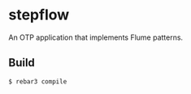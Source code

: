 stepflow
========

An OTP application that implements Flume patterns.

Build
-----

    $ rebar3 compile
